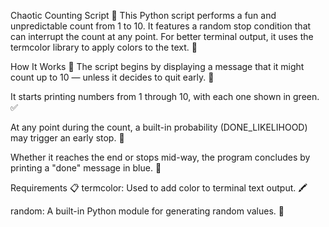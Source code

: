 Chaotic Counting Script 🎲
This Python script performs a fun and unpredictable count from 1 to 10. It features a random stop condition that can interrupt the count at any point. For better terminal output, it uses the termcolor library to apply colors to the text. 🌈

How It Works 🔁
The script begins by displaying a message that it might count up to 10 — unless it decides to quit early. 🚦

It starts printing numbers from 1 through 10, with each one shown in green. ✅

At any point during the count, a built-in probability (DONE_LIKELIHOOD) may trigger an early stop. 🎰

Whether it reaches the end or stops mid-way, the program concludes by printing a "done" message in blue. 🧊

Requirements 📋
termcolor: Used to add color to terminal text output. 🖍️

random: A built-in Python module for generating random values. 🎯


